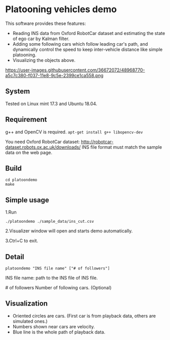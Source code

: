 Platooning vehicles demo
====

This software provides these features:
- Reading INS data from Oxford RobotCar dataset and estimating the state of ego car by Kalman filter.
- Adding some following cars which follow leading car's path, and dynamically control the speed to keep inter-vehicle distance like simple platooning.
- Visualizing the objects above.

https://user-images.githubusercontent.com/36672072/48968770-a5c7c380-f037-11e8-9c5e-2399ce1ca558.png

## System
 Tested on Linux mint 17.3 and Ubuntu 18.04.

## Requirement
 g++ and OpenCV is required.
 ```apt-get install g++ libopencv-dev```

 You need Oxford RobotCar dataset: http://robotcar-dataset.robots.ox.ac.uk/downloads/
 INS file format must match the sample data on the web page.

## Build
 ```
 cd platoondemo
 make
 ```

## Simple usage
 1.Run  
 
 ```./platoondemo ./sample_data/ins_cut.csv``` 
     
 2.Visualizer window will open and starts demo automatically.
 
 3.Ctrl+C to exit.

## Detail
 ```platoondemo "INS file name" ["# of followers"]```

INS file name:
 path to the INS file of INS file.

\# of followers
 Number of following cars. (Optional)

## Visualization
 - Oriented circles are cars. (First car is from playback data, others are simulated ones.)
 - Numbers shown near cars are velocity.
 - Blue line is the whole path of playback data.
